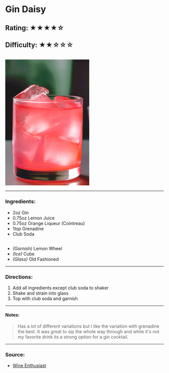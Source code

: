 # Gin Daisy

## Rating: ★★★★☆
## Difficulty: ★★☆☆☆

<br>

<img src="../Images/gin_daisy.jpg" alt="" height="400">

<br>

---

### Ingredients:

* 2oz Gin
* 0.75oz Lemon Juice
* 0.75oz Orange Liqueur (Cointreau)
* 1tsp Grenadine
* Club Soda

##
* *(Garnish)* Lemon Wheel
* *(Ice)* Cube
* *(Glass)* Old Fashioned

---

### Directions:
1. Add all ingredients except club soda to shaker
2. Shake and strain into glass
3. Top with club soda and garnish
---

#### Notes:
> Has a lot of different variations but I like the variation with grenadine the best. It was great to sip the whole way through and while it's not my favorite drink its a strong option for a gin cocktail.

---

### Source:
* [Wine Enthusiast](https://www.winemag.com/recipe/gin-daisy/)